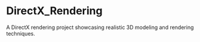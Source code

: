 # DirectX_Rendering
A DirectX rendering project showcasing realistic 3D modeling and rendering techniques.
